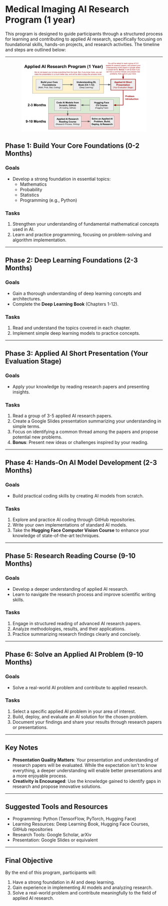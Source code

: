 # Medical Imaging AI Research Program (1 year)

This program is designed to guide participants through a structured process for learning and contributing to applied AI research, specifically focusing on foundational skills, hands-on projects, and research activities. The timeline and steps are outlined below:

---

<p align="center">
  <img src="program.png" alt="Description" width="400">
</p>


## **Phase 1: Build Your Core Foundations** (0-2 Months)
### **Goals**
- Develop a strong foundation in essential topics:
  - Mathematics
  - Probability
  - Statistics
  - Programming (e.g., Python)

### **Tasks**
1. Strengthen your understanding of fundamental mathematical concepts used in AI.
2. Learn and practice programming, focusing on problem-solving and algorithm implementation.

---

## **Phase 2: Deep Learning Foundations** (2-3 Months)
### **Goals**
- Gain a thorough understanding of deep learning concepts and architectures.
- Complete the **Deep Learning Book** (Chapters 1-12).

### **Tasks**
1. Read and understand the topics covered in each chapter.
2. Implement simple deep learning models to practice concepts.

---

## **Phase 3: Applied AI Short Presentation** (Your Evaluation Stage)
### **Goals**
- Apply your knowledge by reading research papers and presenting insights.

### **Tasks**
1. Read a group of 3-5 applied AI research papers.
2. Create a Google Slides presentation summarizing your understanding in simple terms.
3. Focus on identifying a common thread among the papers and propose potential new problems.
4. **Bonus**: Present new ideas or challenges inspired by your reading.

---

## **Phase 4: Hands-On AI Model Development** (2-3 Months)
### **Goals**
- Build practical coding skills by creating AI models from scratch.

### **Tasks**
1. Explore and practice AI coding through GitHub repositories.
2. Write your own implementations of standard AI models.
3. Take the **Hugging Face Computer Vision Course** to enhance your knowledge of state-of-the-art techniques.

---

## **Phase 5: Research Reading Course** (9-10 Months)
### **Goals**
- Develop a deeper understanding of applied AI research.
- Learn to navigate the research process and improve scientific writing skills.

### **Tasks**
1. Engage in structured reading of advanced AI research papers.
2. Analyze methodologies, results, and their applications.
3. Practice summarizing research findings clearly and concisely.

---

## **Phase 6: Solve an Applied AI Problem** (9-10 Months)
### **Goals**
- Solve a real-world AI problem and contribute to applied research.

### **Tasks**
1. Select a specific applied AI problem in your area of interest.
2. Build, deploy, and evaluate an AI solution for the chosen problem.
3. Document your findings and share your results through research papers or presentations.

---

## **Key Notes**
- **Presentation Quality Matters**: Your presentation and understanding of research papers will be evaluated. While the expectation isn't to know everything, a deeper understanding will enable better presentations and a more enjoyable process.
- **Creativity is Encouraged**: Use the knowledge gained to identify gaps in research and propose innovative solutions.

---

## **Suggested Tools and Resources**
- Programming: Python (TensorFlow, PyTorch, Hugging Face)
- Learning Resources: Deep Learning Book, Hugging Face Courses, GitHub repositories
- Research Tools: Google Scholar, arXiv
- Presentation: Google Slides or equivalent

---

## **Final Objective**
By the end of this program, participants will:
1. Have a strong foundation in AI and deep learning.
2. Gain experience in implementing AI models and analyzing research.
3. Solve a real-world problem and contribute meaningfully to the field of applied AI research.
